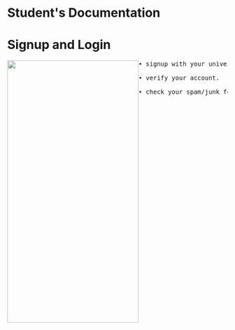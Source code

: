 # **Student's Documentation**

# Signup and Login

<img style="float: left;" src="./assets/images/signuplogin.gif" height="600px" width="300px">

<pre>
• signup with your university email.

• verify your account.

• check your spam/junk folder for email verification link. [Consider adding admin@seu-researchers.firebaseapp.com to your trusted mail list to get future mails straight to the mailbox.]

</pre>